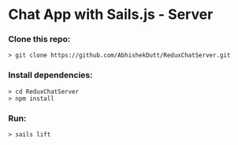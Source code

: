 # Chat App with Sails.js - Server

### Clone this repo:
```
> git clone https://github.com/AbhishekDutt/ReduxChatServer.git
```

### Install dependencies:
```
> cd ReduxChatServer
> npm install
```

### Run:
```
> sails lift
```
